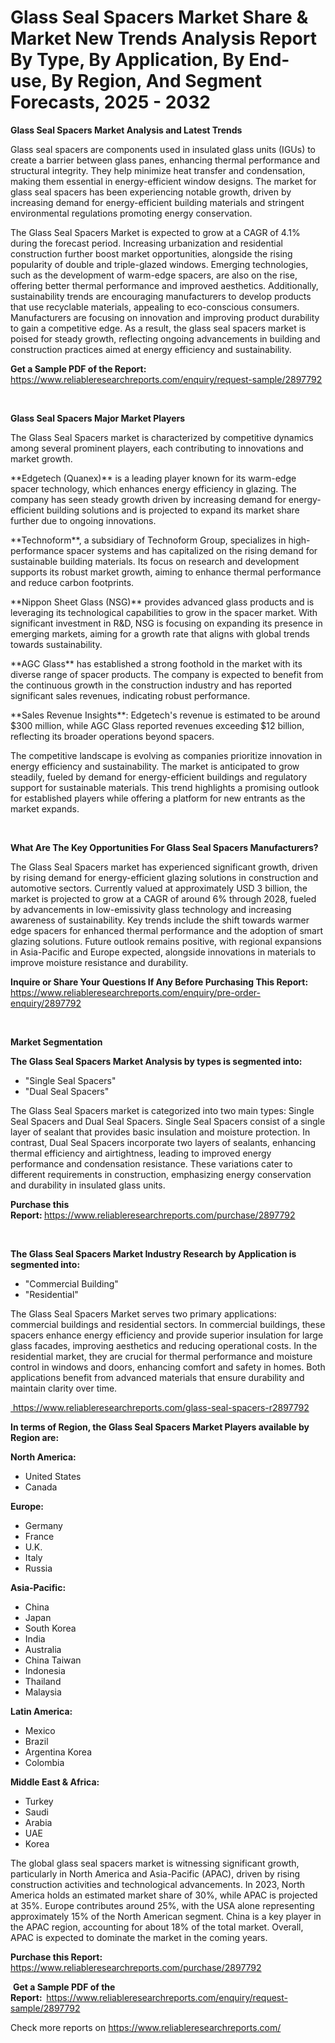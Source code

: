 <p><h1>Glass Seal Spacers Market Share & Market New Trends Analysis Report By Type, By Application, By End-use, By Region, And Segment Forecasts, 2025 - 2032</h1></p><p><strong>Glass Seal Spacers Market Analysis and Latest Trends</strong></p>
<p><p>Glass seal spacers are components used in insulated glass units (IGUs) to create a barrier between glass panes, enhancing thermal performance and structural integrity. They help minimize heat transfer and condensation, making them essential in energy-efficient window designs. The market for glass seal spacers has been experiencing notable growth, driven by increasing demand for energy-efficient building materials and stringent environmental regulations promoting energy conservation. </p><p>The Glass Seal Spacers Market is expected to grow at a CAGR of 4.1% during the forecast period. Increasing urbanization and residential construction further boost market opportunities, alongside the rising popularity of double and triple-glazed windows. Emerging technologies, such as the development of warm-edge spacers, are also on the rise, offering better thermal performance and improved aesthetics. Additionally, sustainability trends are encouraging manufacturers to develop products that use recyclable materials, appealing to eco-conscious consumers. Manufacturers are focusing on innovation and improving product durability to gain a competitive edge. As a result, the glass seal spacers market is poised for steady growth, reflecting ongoing advancements in building and construction practices aimed at energy efficiency and sustainability.</p></p>
<p><strong>Get a Sample PDF of the Report:&nbsp;</strong> <a href="https://www.reliableresearchreports.com/enquiry/request-sample/2897792?utm_campaign=3124&utm_medium=2&utm_source=Github&utm_content=ia&utm_term=15032025&utm_id=glass-seal-spacers">https://www.reliableresearchreports.com/enquiry/request-sample/2897792</a></p>
<p>&nbsp;</p>
<p><strong>Glass Seal Spacers Major Market Players</strong></p>
<p><p>The Glass Seal Spacers market is characterized by competitive dynamics among several prominent players, each contributing to innovations and market growth. </p><p>**Edgetech (Quanex)** is a leading player known for its warm-edge spacer technology, which enhances energy efficiency in glazing. The company has seen steady growth driven by increasing demand for energy-efficient building solutions and is projected to expand its market share further due to ongoing innovations.</p><p>**Technoform**, a subsidiary of Technoform Group, specializes in high-performance spacer systems and has capitalized on the rising demand for sustainable building materials. Its focus on research and development supports its robust market growth, aiming to enhance thermal performance and reduce carbon footprints.</p><p>**Nippon Sheet Glass (NSG)** provides advanced glass products and is leveraging its technological capabilities to grow in the spacer market. With significant investment in R&D, NSG is focusing on expanding its presence in emerging markets, aiming for a growth rate that aligns with global trends towards sustainability.</p><p>**AGC Glass** has established a strong foothold in the market with its diverse range of spacer products. The company is expected to benefit from the continuous growth in the construction industry and has reported significant sales revenues, indicating robust performance.</p><p>**Sales Revenue Insights**: Edgetech's revenue is estimated to be around $300 million, while AGC Glass reported revenues exceeding $12 billion, reflecting its broader operations beyond spacers.</p><p>The competitive landscape is evolving as companies prioritize innovation in energy efficiency and sustainability. The market is anticipated to grow steadily, fueled by demand for energy-efficient buildings and regulatory support for sustainable materials. This trend highlights a promising outlook for established players while offering a platform for new entrants as the market expands.</p></p>
<p>&nbsp;</p>
<p><strong>What Are The Key Opportunities For Glass Seal Spacers Manufacturers?</strong></p>
<p><p>The Glass Seal Spacers market has experienced significant growth, driven by rising demand for energy-efficient glazing solutions in construction and automotive sectors. Currently valued at approximately USD 3 billion, the market is projected to grow at a CAGR of around 6% through 2028, fueled by advancements in low-emissivity glass technology and increasing awareness of sustainability. Key trends include the shift towards warmer edge spacers for enhanced thermal performance and the adoption of smart glazing solutions. Future outlook remains positive, with regional expansions in Asia-Pacific and Europe expected, alongside innovations in materials to improve moisture resistance and durability.</p></p>
<p><strong>Inquire or Share Your Questions If Any Before Purchasing This Report:</strong> <a href="https://www.reliableresearchreports.com/enquiry/pre-order-enquiry/2897792?utm_campaign=3124&utm_medium=2&utm_source=Github&utm_content=ia&utm_term=15032025&utm_id=glass-seal-spacers">https://www.reliableresearchreports.com/enquiry/pre-order-enquiry/2897792</a></p>
<p>&nbsp;</p>
<p><strong>Market Segmentation</strong></p>
<p><strong>The Glass Seal Spacers Market Analysis by types is segmented into:</strong></p>
<p><ul><li>"Single Seal Spacers"</li><li>"Dual Seal Spacers"</li></ul></p>
<p><p>The Glass Seal Spacers market is categorized into two main types: Single Seal Spacers and Dual Seal Spacers. Single Seal Spacers consist of a single layer of sealant that provides basic insulation and moisture protection. In contrast, Dual Seal Spacers incorporate two layers of sealants, enhancing thermal efficiency and airtightness, leading to improved energy performance and condensation resistance. These variations cater to different requirements in construction, emphasizing energy conservation and durability in insulated glass units.</p></p>
<p><strong>Purchase this Report:&nbsp;</strong><a href="https://www.reliableresearchreports.com/purchase/2897792?utm_campaign=3124&utm_medium=2&utm_source=Github&utm_content=ia&utm_term=15032025&utm_id=glass-seal-spacers">https://www.reliableresearchreports.com/purchase/2897792</a></p>
<p>&nbsp;</p>
<p><strong>The Glass Seal Spacers Market Industry Research by Application is segmented into:</strong></p>
<p><ul><li>"Commercial Building"</li><li>"Residential"</li></ul></p>
<p><p>The Glass Seal Spacers Market serves two primary applications: commercial buildings and residential sectors. In commercial buildings, these spacers enhance energy efficiency and provide superior insulation for large glass facades, improving aesthetics and reducing operational costs. In the residential market, they are crucial for thermal performance and moisture control in windows and doors, enhancing comfort and safety in homes. Both applications benefit from advanced materials that ensure durability and maintain clarity over time.</p></p>
<p><a href="https://www.reliableresearchreports.com/glass-seal-spacers-r2897792?utm_campaign=3124&utm_medium=2&utm_source=Github&utm_content=ia&utm_term=15032025&utm_id=glass-seal-spacers">&nbsp;https://www.reliableresearchreports.com/glass-seal-spacers-r2897792</a></p>
<p><strong>In terms of Region, the Glass Seal Spacers Market Players available by Region are:</strong></p>
<p>
    <p> <strong> North America: </strong>
        <ul>
            <li>United States</li>
            <li>Canada</li>
        </ul>
        </p> 
    <p> <strong> Europe: </strong>
        <ul>
            <li>Germany</li>
            <li>France</li>
            <li>U.K.</li>
            <li>Italy</li>
            <li>Russia</li>
        </ul>
        </p> 
    <p> <strong> Asia-Pacific: </strong>
        <ul>
            <li>China</li>
            <li>Japan</li>
            <li>South Korea</li>
            <li>India</li>
            <li>Australia</li>
            <li>China Taiwan</li>
            <li>Indonesia</li>
            <li>Thailand</li>
            <li>Malaysia</li>
        </ul>
        </p> 
    <p> <strong> Latin America: </strong>
        <ul>
            <li>Mexico</li>
            <li>Brazil</li>
            <li>Argentina Korea</li>
            <li>Colombia</li>
        </ul>
        </p> 
    <p> <strong> Middle East & Africa: </strong>
        <ul>
            <li>Turkey</li>
            <li>Saudi</li>
            <li>Arabia</li>
            <li>UAE</li>
            <li>Korea</li>
        </ul>
    </p>
    </p>
<p><p>The global glass seal spacers market is witnessing significant growth, particularly in North America and Asia-Pacific (APAC), driven by rising construction activities and technological advancements. In 2023, North America holds an estimated market share of 30%, while APAC is projected at 35%. Europe contributes around 25%, with the USA alone representing approximately 15% of the North American segment. China is a key player in the APAC region, accounting for about 18% of the total market. Overall, APAC is expected to dominate the market in the coming years.</p></p>
<p><strong>Purchase this Report: </strong><a href="https://www.reliableresearchreports.com/purchase/2897792?utm_campaign=3124&utm_medium=2&utm_source=Github&utm_content=ia&utm_term=15032025&utm_id=glass-seal-spacers">https://www.reliableresearchreports.com/purchase/2897792</a></p>
<p>&nbsp;<strong>Get a Sample PDF of the Report:&nbsp;&nbsp;</strong><a href="https://www.reliableresearchreports.com/enquiry/request-sample/2897792?utm_campaign=3124&utm_medium=2&utm_source=Github&utm_content=ia&utm_term=15032025&utm_id=glass-seal-spacers">https://www.reliableresearchreports.com/enquiry/request-sample/2897792</a></p>
<p><strong></strong></p>
<p>Check more reports on <a href="https://www.reliableresearchreports.com/?utm_campaign=3124&utm_medium=2&utm_source=Github&utm_content=ia&utm_term=15032025&utm_id=glass-seal-spacers">https://www.reliableresearchreports.com/</a></p>